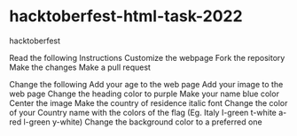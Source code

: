 # hacktoberfest-html-task-2022
hacktoberfest

Read the following Instructions
Customize the webpage
Fork the repository
Make the changes
Make a pull request

Change the following
 Add your age to the web page
 Add your image to the web page
 Change the heading color to purple
 Make your name blue color
 Center the image
 Make the country of residence italic font
 Change the color of your Country name with the colors of the flag (Eg. Italy I-green t-white a-red l-green y-white)
 Change the background color to a preferred one
